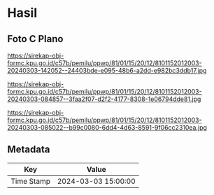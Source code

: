# Hasil

## Foto C Plano

https://sirekap-obj-formc.kpu.go.id/c57b/pemilu/ppwp/81/01/15/20/12/8101152012003-20240303-142052--24403bde-e095-48b6-a2dd-e982bc3ddb17.jpg

https://sirekap-obj-formc.kpu.go.id/c57b/pemilu/ppwp/81/01/15/20/12/8101152012003-20240303-084857--3faa2f07-d2f2-4177-8308-1e06794dde81.jpg

https://sirekap-obj-formc.kpu.go.id/c57b/pemilu/ppwp/81/01/15/20/12/8101152012003-20240303-085022--b99c0080-6dd4-4d63-8591-9f06cc2310ea.jpg


## Metadata

| Key        | Value               |
| ---------- | ------------------- |
| Time Stamp | 2024-03-03 15:00:00 |



